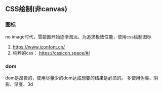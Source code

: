## CSS绘制(非canvas)

### 图标
no image时代，雪碧图开始逐渐淘汰。为追求极致性能，使用css绘制图标
1. https://www.iconfont.cn/
2. 纯粹的css： https://cssicon.space/#/

### dom
dom是昂贵的，使用尽量少的dom达成想要的结果是必须的。
多使用伪类、阴影、渐变、3d